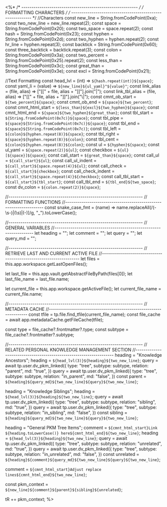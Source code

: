 <%*
/* ---------------------------------------------------------- */
/*                    FORMATTING CHARACTERS                   */
/* ---------------------------------------------------------- */
//Characters
const new_line = String.fromCodePoint(0xa);
const two_new_line = new_line.repeat(2);
const space = String.fromCodePoint(0x20);
const two_space = space.repeat(2);
const hash = String.fromCodePoint(0x23);
const hyphen = String.fromCodePoint(0x2d);
const two_hyphen = hyphen.repeat(2);
const hr_line = hyphen.repeat(3);
const backtick = String.fromCodePoint(0x60);
const three_backtick = backtick.repeat(3);
const colon = String.fromCodePoint(0x3a);
const two_percent = String.fromCodePoint(0x25).repeat(2);
const less_than = String.fromCodePoint(0x3c);
const great_than = String.fromCodePoint(0x3e);
const excl = String.fromCodePoint(0x21);

//Text Formatting
const head_lvl = (int) => `${hash.repeat(int)}${space}`;
const yaml_li = (value) => `${new_line}${ul_yaml}"${value}"`;
const link_alias = (file, alias) => ["[[" + file, alias + "]]"].join("|");
const link_tbl_alias = (file, alias) => ["[[" + file, alias + "]]"].join("\\|");
const cmnt_ob_start = `${two_percent}${space}`;
const cmnt_ob_end = `${space}${two_percent}`;
const cmnt_html_start = `${less_than}${excl}${two_hyphen}${space}`;
const cmnt_html_end = `${space}${two_hyphen}${great_than}`;
const tbl_start = `${String.fromCodePoint(0x7c)}${space}`;
const tbl_pipe = `${space}${String.fromCodePoint(0x7c)}${space}`;
const tbl_end = `${space}${String.fromCodePoint(0x7c)}`;
const tbl_left = `${colon}${hyphen.repeat(8)}${space}`;
const tbl_right = `${space}${hyphen.repeat(8)}${colon}`;
const tbl_cent = `${colon}${hyphen.repeat(8)}${colon}`;
const ul = `${hyphen}${space}`;
const ul_yaml = `${space.repeat(2)}${ul}`;
const checkbox = `${ul}[${space}]${space}`;
const call_start = `${great_than}${space}`;
const call_ul = `${call_start}${ul}`;
const call_ul_indent = `${call_start}${space.repeat(4)}${ul}`;
const call_check = `${call_start}${checkbox}`;
const call_check_indent = `${call_start}${space.repeat(4)}${checkbox}`;
const call_tbl_start = `${call_start}${tbl_start}`;
const call_tbl_end = `${tbl_end}${two_space}`;
const dv_colon = `${colon.repeat(2)}${space}`;

//-------------------------------------------------------------------
// FORMATTING FUNCTIONS
//-------------------------------------------------------------------
const snake_case_fmt = (name) =>
  name.replaceAll(/(\-\s\-)|(\s)|(\-)]/g, "_").toLowerCase();

//-------------------------------------------------------------------
// GENERAL VARIABLES
//-------------------------------------------------------------------
let heading = "";
let comment = "";
let query = "";
let query_md = "";

//-------------------------------------------------------------------
// RETRIEVE LAST AND CURRENT ACTIVE FILE
//-------------------------------------------------------------------
let files = this.app.workspace.getLastOpenFiles();

let last_file = this.app.vault.getAbstractFileByPath(files[0]);
let last_file_name = last_file.name;

let current_file = this.app.workspace.getActiveFile();
let current_file_name = current_file.name;

//-------------------------------------------------------------------
// METADATA CACHE
//-------------------------------------------------------------------
const tfile = tp.file.find_tfile(current_file_name);
const file_cache = await app.metadataCache.getFileCache(tfile);

const type = file_cache?.frontmatter?.type;
const subtype = file_cache?.frontmatter?.subtype;

//-------------------------------------------------------------------
// RELATED PERSONAL KNOWLEDGE MANAGEMENT SECTION
//-------------------------------------------------------------------
heading = "Knowledge Ancestors";
heading = `${head_lvl(3)}${heading}${two_new_line}`;
query = await tp.user.dv_pkm_linked({
  type: "tree",
  subtype: subtype,
  relation: "parent",
  md: "true",
})
query = await tp.user.dv_pkm_linked({
  type: "tree",
  subtype: subtype,
  relation: "in_parent",
  md: "false",
})
const parent = `${heading}${query_md}${two_new_line}${query}${two_new_line}`;

heading = "Knowledge Siblings";
heading = `${head_lvl(3)}${heading}${two_new_line}`;
query = await tp.user.dv_pkm_linked({
  type: "tree",
  subtype: subtype,
  relation: "sibling",
  md: "true",
})
query = await tp.user.dv_pkm_linked({
  type: "tree",
  subtype: subtype,
  relation: "in_sibling",
  md: "false",
})
const sibling = `${heading}${query_md}${two_new_line}${query}${two_new_line}`;

heading = "General PKM Tree Items";
comment = `${cmnt_html_start}Link ${heading.toLowerCase()} here${cmnt_html_end}${two_new_line}`;
heading = `${head_lvl(3)}${heading}${two_new_line}`;
query = await tp.user.dv_pkm_linked({
  type: "tree",
  subtype: subtype,
  relation: "unrelated",
  md: "true",
})
query = await tp.user.dv_pkm_linked({
  type: "tree",
  subtype: subtype,
  relation: "in_unrelated",
  md: "false",
})
const unrelated = `${heading}${comment}${query_md}${two_new_line}${query}${two_new_line}`;

comment = `${cmnt_html_start}Adjust replace lines${cmnt_html_end}${two_new_line}`;

const pkm_context = `${new_line}${comment}${parent}${sibling}${unrelated}`;

tR += pkm_context;
%>
